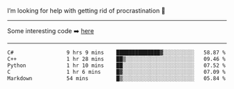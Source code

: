 I’m looking for help with getting rid of procrastination 🤔

-----

Some interesting code :arrow_right: [here](https://github.com/zhen8838/playground)

-----

<!--START_SECTION:waka-->

```txt
C#                 9 hrs 9 mins    ██████████████▓░░░░░░░░░░   58.87 %
C++                1 hr 28 mins    ██▒░░░░░░░░░░░░░░░░░░░░░░   09.46 %
Python             1 hr 10 mins    ██░░░░░░░░░░░░░░░░░░░░░░░   07.52 %
C                  1 hr 6 mins     █▓░░░░░░░░░░░░░░░░░░░░░░░   07.09 %
Markdown           54 mins         █▒░░░░░░░░░░░░░░░░░░░░░░░   05.84 %
```

<!--END_SECTION:waka-->

<!--
**zhen8838/zhen8838** is a ✨ _special_ ✨ repository because its `README.md` (this file) appears on your GitHub profile.

Here are some ideas to get you started:

- 🔭 I’m currently working on ...
- 🌱 I’m currently learning ...
- 👯 I’m looking to collaborate on ...
 ...
- 💬 Ask me about ...
- 📫 How to reach me: ...
- 😄 Pronouns: ...
- ⚡ Fun fact: ...
-->
